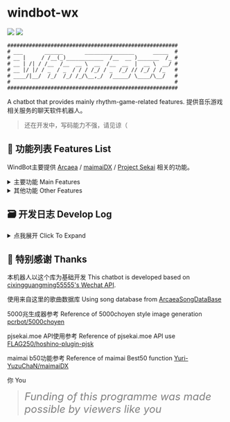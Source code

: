 # windbot-wx
![](https://img.shields.io/github/last-commit/Windsun6688/windbot-wx?style=for-the-badge)
![](https://img.shields.io/github/commit-activity/w/Windsun6688/windbot-wx?style=for-the-badge)

```
#######################################################
# ___       ______       ________________      _____  #
# __ |     / /__(_)____________  /__  __ )_______  /_ #
# __ | /| / /__  /__  __ \  __  /__  __  |  __ \  __/ #
# __ |/ |/ / _  / _  / / / /_/ / _  /_/ // /_/ / /_   #
# ____/|__/  /_/  /_/ /_/\__,_/  /_____/ \____/\__/   #
#                                                     #
#######################################################
```

A chatbot that provides mainly rhythm-game-related features.
提供音乐游戏相关服务的聊天软件机器人。
> 还在开发中，写码能力不强，请见谅（

## :page_with_curl: 功能列表 Features List
WindBot主要提供 [Arcaea](https://arcaea.lowiro.com/) / [maimaiDX](https://maimai.sega.jp/) / [Project Sekai](https://pjsekai.sega.jp/) 相关的功能。
<details>
  <summary>主要功能 Main Features</summary>

- **Arcaea相关**: 查询歌曲信息，查询谱面信息，查询别名，获取指定定数所有曲目，定数表，随机曲目
- **maimaiDX相关**: 查询歌曲&谱面信息，查询别名，best50图片生成，随机曲目，新歌列表
- **pjsk相关**: 查询当前活动信息，查询个人FC/AP数据，查询皆传进度，查询别名
  
</details>

<details>
  <summary>其他功能 Other Features</summary>
  
  - 我想要五千兆系图片生成
  - 动画截图溯源
  - 拍一拍反馈
  - RSS订阅推送
  
</details>

## :card_file_box: 开发日志 Develop Log

<details>
  <summary>点我展开 Click To Expand</summary>

  - 2023.12.4
    - 修复功能: mplate
      - 修复了名牌版确定后会多次出现总共计数的问题
      - 解决了Re:Master计数出错的问题
      - 华&煌系列的国服特性已经正确显示
  - 2023.12.3
    - 新增功能:
      - mplate <plate> maimai名牌版进度查询 (Diving-Fish数据源)
  - 2023.12.1
    - 改善了功能呼叫结构
    - 新增功能:
      - 机器电池检测功能，失去墙插自动提醒管理员
  - 2023.11.25
    - 修复了rss推送功能的
      ```
      题@个:
      这       
      Link: 问
      ```
  - 2023.10.18
    - 修复功能: pjskpf, amikaiden
    - 新增功能:
      - pwhat [alias] pjsk别名库
      - pinfo [ID | Title] pjsk歌曲信息
      - pcinfo [ID] pjsk谱面信息
  - 2023.9.14
    - 修复rss推送会重复推送，动态删除导致不再判断刷新的问题
  - 2023.9.11
    - 增加rss推送功能
    - 新增randmai函数 随机抽取maimai歌曲
    - 新增mnew函数 显示当前maimai版本所有歌曲
    - 修复拍一拍相关
  - 2023.08.20
    - 适配wxAPI更新，wx版本更新至至3.9.2.23
  
</details>

## :gift_heart: 特别感谢 Thanks

本机器人以这个库为基础开发 This chatbot is developed based on [cixingguangming55555's Wechat API](https://github.com/cixingguangming55555/wechat-bot).

使用来自这里的歌曲数据库 Using song database from [ArcaeaSongDataBase](https://github.com/Arcaea-Infinity/ArcaeaSongDatabase)

5000兆生成器参考 Reference of 5000choyen style image generation [pcrbot/5000choyen](https://github.com/pcrbot/5000choyen)

pjsekai.moe API使用参考 Reference of pjsekai.moe API use [FLAG250/hoshino-plugin-pjsk](https://github.com/FLAG250/hoshino-plugin-pjsk)

maimai b50功能参考 Reference of maimai Best50 function [Yuri-YuzuChaN/maimaiDX](https://github.com/Yuri-YuzuChaN/maimaiDX)

你 You 
> <font color=gray size=5>*Funding of this programme was made possible by viewers like you*</font>

